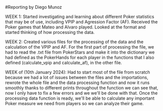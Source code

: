 #Reporting by Diego Munoz

WEEK 1:
Started investigating and learning about different Poker statistics that may be of use, including VPIP and Agression Factor (AF).
Received the Poker games that Mateo and Alvaro played. Looked at the format and started thinking of how processing the data.

WEEK 2:
Created various files for the processing of the data and the calculation of the VPIP and AF. For the first part of processing the file, we had to read the .txt file from PokerStars and make it into the dictionary we had defined as the PokerHands for each player in the functions that I also defined (calculate_vpip and calculate_af), in the other file.


WEEK of (10th January 2024):
Had to start most of the file from scratch because we had a lot of issues between the files and the importations, rewrote the whole file and the data processing function and now it runs smoothly thanks to different prints throughout the function we can see that, now I only have to fix a few errors and we we'll be done with that. Once the processing data function is ready, we'll be able to calculate any important Poker measure we need from players so we can analyze their game.